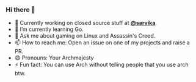 ### Hi there 👋

<!--
**realbucksavage/realbucksavage** is a ✨ _special_ ✨ repository because its `README.md` (this file) appears on your GitHub profile. -->

- 🔭 Currently working on closed source stuff at **[@sarvika](https://sarvika.com)**.
- 🌱 I’m currently learning Go.
- 💬 Ask me about gaming on Linux and Assassin's Creed.
- 📫 How to reach me: Open an issue on one of my projects and raise a PR.
- 😄 Pronouns: Your Archmajesty
- ⚡ Fun fact: You can use Arch without telling people that you use arch btw.
<!-- - 👯 I’m looking to collaborate on Go and
- 🤔 I’m looking for help with ... -->
